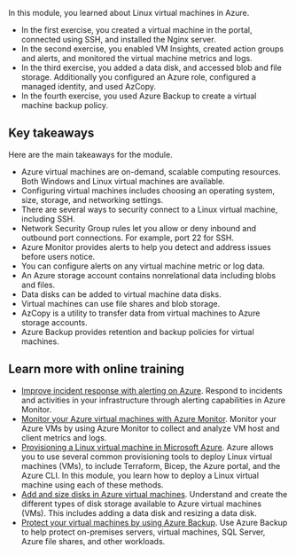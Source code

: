 In this module, you learned about Linux virtual machines in Azure. 
- In the first exercise, you created a virtual machine in the portal, connected using SSH, and installed the Nginx server. 
- In the second exercise, you enabled VM Insights, created action groups and alerts, and monitored the virtual machine metrics and logs. 
- In the third exercise, you added a data disk, and accessed blob and file storage. Additionally you configured an Azure role, configured a managed identity, and used AzCopy. 
- In the fourth exercise, you used Azure Backup to create a virtual machine backup policy. 

## Key takeaways

Here are the main takeaways for the module.

+ Azure virtual machines are on-demand, scalable computing resources. Both Windows and Linux virtual machines are available. 
+ Configuring virtual machines includes choosing an operating system, size, storage, and networking settings. 
+ There are several ways to security connect to a Linux virtual machine, including SSH.
+ Network Security Group rules let you allow or deny inbound and outbound port connections. For example, port 22 for SSH.
+ Azure Monitor provides alerts to help you detect and address issues before users notice.
+ You can configure alerts on any virtual machine metric or log data.
+ An Azure storage account contains nonrelational data including blobs and files.
+ Data disks can be added to virtual machine data disks.
+ Virtual machines can use file shares and blob storage. 
+ AzCopy is a utility to transfer data from virtual machines to Azure storage accounts.
+ Azure Backup provides retention and backup policies for virtual machines. 

## Learn more with online training

+ [Improve incident response with alerting on Azure](/training/modules/incident-response-with-alerting-on-azure/). Respond to incidents and activities in your infrastructure through alerting capabilities in Azure Monitor.
+ [Monitor your Azure virtual machines with Azure Monitor](/training/modules/monitor-azure-vm-using-diagnostic-data/). Monitor your Azure VMs by using Azure Monitor to collect and analyze VM host and client metrics and logs.
+ [Provisioning a Linux virtual machine in Microsoft Azure](/training/modules/provision-linux-virtual-machine-in-azure/). Azure allows you to use several common provisioning tools to deploy Linux virtual machines (VMs), to include Terraform, Bicep, the Azure portal, and the Azure CLI. In this module, you learn how to deploy a Linux virtual machine using each of these methods.
+ [Add and size disks in Azure virtual machines](/training/modules/add-and-size-disks-in-azure-virtual-machines/). Understand and create the different types of disk storage available to Azure virtual machines (VMs). This includes adding a data disk and resizing a data disk. 
+ [Protect your virtual machines by using Azure Backup](/training/modules/protect-virtual-machines-with-azure-backup/). Use Azure Backup to help protect on-premises servers, virtual machines, SQL Server, Azure file shares, and other workloads.
